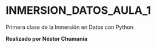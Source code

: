 # INMERSION_DATOS_AULA_1
Primera clase de la Inmersión en Datos con Python

**Realizado por Néstor Chumania**

